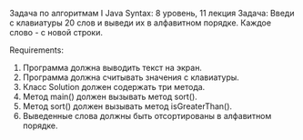 Задача по алгоритмам Ӏ Java Syntax: 8 уровень, 11 лекция
Задача: Введи с клавиатуры 20 слов и выведи их в алфавитном порядке. Каждое слово - с новой строки.


Requirements:
1. Программа должна выводить текст на экран.
2. Программа должна считывать значения с клавиатуры.
3. Класс Solution должен содержать три метода.
4. Метод main() должен вызывать метод sort().
5. Метод sort() должен вызывать метод isGreaterThan().
6. Выведенные слова должны быть отсортированы в алфавитном порядке.

